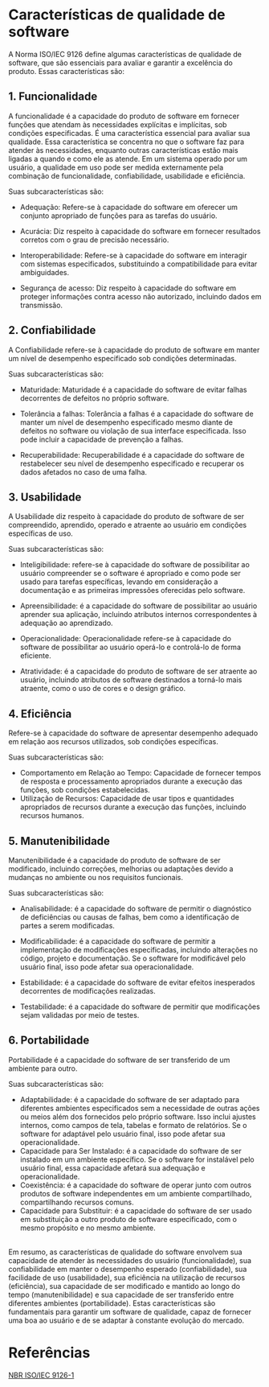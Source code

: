 # Características de qualidade de software

A Norma ISO/IEC 9126 define algumas características de qualidade de software, que são essenciais para avaliar e garantir a excelência do produto.
Essas características são:

## 1. Funcionalidade 

A funcionalidade é a capacidade do produto de software em fornecer funções que atendam às necessidades explícitas e implícitas, sob condições especificadas. 
É uma característica essencial para avaliar sua qualidade. Essa característica se concentra no que o software faz para atender às necessidades, enquanto outras 
características estão mais ligadas a quando e como ele as atende. Em um sistema operado por um usuário, a qualidade em uso pode ser medida externamente pela 
combinação de funcionalidade, confiabilidade, usabilidade e eficiência.

Suas subcaracterísticas são:

* Adequação: Refere-se à capacidade do software em oferecer um conjunto apropriado de funções para as tarefas do usuário.

* Acurácia: Diz respeito à capacidade do software em fornecer resultados corretos com o grau de precisão necessário.

* Interoperabilidade: Refere-se à capacidade do software em interagir com sistemas especificados, substituindo a compatibilidade para evitar ambiguidades.

* Segurança de acesso: Diz respeito à capacidade do software em proteger informações contra acesso não autorizado, incluindo dados em transmissão.

## 2. Confiabilidade 

A Confiabilidade refere-se à capacidade do produto de software em manter um nível de desempenho especificado sob condições determinadas.

Suas subcaracterísticas são:

* Maturidade: Maturidade é a capacidade do software de evitar falhas decorrentes de defeitos no próprio software.

* Tolerância a falhas: Tolerância a falhas é a capacidade do software de manter um nível de desempenho especificado mesmo diante de defeitos no software ou 
violação de sua interface especificada. Isso pode incluir a capacidade de prevenção a falhas.

* Recuperabilidade: Recuperabilidade é a capacidade do software de restabelecer seu nível de desempenho especificado e recuperar os dados afetados no caso de 
uma falha.

## 3. Usabilidade 

A Usabilidade diz respeito à capacidade do produto de software de ser compreendido, aprendido, operado e atraente ao usuário em condições específicas de uso.

Suas subcaracterísticas são:

* Inteligibilidade: refere-se à capacidade do software de possibilitar ao usuário compreender se o software é apropriado e como pode ser usado para tarefas 
específicas, levando em consideração a documentação e as primeiras impressões oferecidas pelo software.

* Apreensibilidade: é a capacidade do software de possibilitar ao usuário aprender sua aplicação, incluindo atributos internos correspondentes à adequação ao 
aprendizado.

* Operacionalidade: Operacionalidade refere-se à capacidade do software de possibilitar ao usuário operá-lo e controlá-lo de forma eficiente.

* Atratividade: é a capacidade do produto de software de ser atraente ao usuário, incluindo atributos de software destinados a torná-lo mais atraente, 
como o uso de cores e o design gráfico.

## 4. Eficiência 

Refere-se à capacidade do software de apresentar desempenho adequado em relação aos recursos utilizados, sob condições específicas.

Suas subcaracterísticas são:

* Comportamento em Relação ao Tempo: Capacidade de fornecer tempos de resposta e processamento apropriados durante a execução das funções, sob condições 
estabelecidas.
* Utilização de Recursos: Capacidade de usar tipos e quantidades apropriados de recursos durante a execução das funções, incluindo recursos humanos.

## 5. Manutenibilidade 

Manutenibilidade é a capacidade do produto de software de ser modificado, incluindo correções, melhorias ou adaptações devido a mudanças no ambiente ou nos 
requisitos funcionais.

Suas subcaracterísticas são:

* Analisabilidade: é a capacidade do software de permitir o diagnóstico de deficiências ou causas de falhas, bem como a identificação de partes a serem 
modificadas.

* Modificabilidade: é a capacidade do software de permitir a implementação de modificações especificadas, incluindo alterações no código, projeto e documentação. Se o software for modificável pelo usuário final, isso pode afetar sua operacionalidade.

* Estabilidade: é a capacidade do software de evitar efeitos inesperados decorrentes de modificações realizadas.

* Testabilidade: é a capacidade do software de permitir que modificações sejam validadas por meio de testes.

## 6. Portabilidade

Portabilidade é a capacidade do software de ser transferido de um ambiente para outro.

Suas subcaracterísticas são:

* Adaptabilidade: é a capacidade do software de ser adaptado para diferentes ambientes especificados sem a necessidade de outras ações ou meios além dos 
fornecidos pelo próprio software. Isso inclui ajustes internos, como campos de tela, tabelas e formato de relatórios. Se o software for adaptável pelo usuário 
final, isso pode afetar sua operacionalidade.
* Capacidade para Ser Instalado: é a capacidade do software de ser instalado em um ambiente específico. Se o software for instalável pelo usuário final, 
essa capacidade afetará sua adequação e operacionalidade.
* Coexistência: é a capacidade do software de operar junto com outros produtos de software independentes em um ambiente compartilhado, compartilhando recursos 
comuns.
* Capacidade para Substituir: é a capacidade do software de ser usado em substituição a outro produto de software especificado, com o mesmo propósito e no mesmo ambiente.  


<br>Em resumo, as características de qualidade do software envolvem sua capacidade de atender às necessidades do usuário (funcionalidade), sua confiabilidade em 
manter o desempenho esperado (confiabilidade), sua facilidade de uso (usabilidade), sua eficiência na utilização de recursos (eficiência), sua capacidade de ser 
modificado e mantido ao longo do tempo (manutenibilidade) e sua capacidade de ser transferido entre diferentes ambientes (portabilidade). 
Estas características são fundamentais para garantir um software de qualidade, capaz de fornecer uma boa ao usuário e de se adaptar à constante evolução do mercado.


# Referências
[NBR ISO/IEC 9126-1](https://jkolb.com.br/wp-content/uploads/2014/02/NBR-ISO_IEC-9126-1.pdf)
